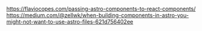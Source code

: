 https://flaviocopes.com/passing-astro-components-to-react-components/
https://medium.com/@zellwk/when-building-components-in-astro-you-might-not-want-to-use-astro-files-621d756402ee